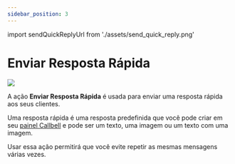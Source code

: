 ```yaml
---
sidebar_position: 3
---
```


import sendQuickReplyUrl from './assets/send_quick_reply.png'

# Enviar Resposta Rápida

<img src={sendQuickReplyUrl} width={180} />

A ação **Enviar Resposta Rápida** é usada para enviar uma resposta rápida aos seus clientes.

Uma resposta rápida é uma resposta predefinida que você pode criar em seu [painel Callbell](https://dash.callbell.eu/settings/templates) e pode ser um texto, uma imagem ou um texto com uma imagem.

Usar essa ação permitirá que você evite repetir as mesmas mensagens várias vezes.